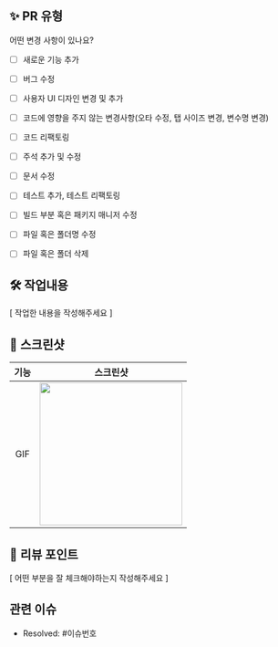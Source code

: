 ## ✨ PR 유형

어떤 변경 사항이 있나요?

- [ ] 새로운 기능 추가
- [ ] 버그 수정
- [ ] 사용자 UI 디자인 변경 및 추가
- [ ] 코드에 영향을 주지 않는 변경사항(오타 수정, 탭 사이즈 변경, 변수명 변경)
- [ ] 코드 리팩토링
- [ ] 주석 추가 및 수정
- [ ] 문서 수정
- [ ] 테스트 추가, 테스트 리팩토링
- [ ] 빌드 부분 혹은 패키지 매니저 수정
- [ ] 파일 혹은 폴더명 수정
- [ ] 파일 혹은 폴더 삭제


## 🛠️ 작업내용
[ 작업한 내용을 작성해주세요 ]

## 📱 스크린샷
|기능|스크린샷|
|:--:|:--:|
|GIF|<img src = "" width ="250">|

## 📌 리뷰 포인트
[ 어떤 부분을 잘 체크해야하는지 작성해주세요 ]

## 관련 이슈
- Resolved: #이슈번호
